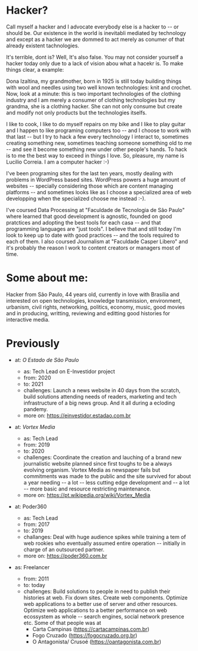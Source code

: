 # Hacker? #

Call myself a hacker and I advocate everybody else is a hacker to -- or should be. Our existence in the world is inevitabli mediated by technology and except as a hacker we are dommed to act merely as conumer of that already existent tachnologies.

It's terrible, dont is? Well, It's also false. You may not consider yourself a hacker today only due to a lack of vision abou what a hacekr is. To make things clear, a example:

Dona Izaltina, my grandmother, born in 1925 is still today building things with wool and needles using two well known technologies: knit and crochet. Now, look at a minute: this is two important technologies of the clothing industry and I am merely a consumer of clothing technologies but my grandma, she is a clothing hacker. She can not only consume but create and modify not only products but the technologies itselfs.

I like to cook, I like to do myself repairs on my bike and I like to play guitar and I happen to like programing computers too -- and I choose to work with that last -- but I try to hack a few every technology I interact to, sometimes creating something new, sometimes teaching someone something old to me -- and see it become something new under other people's hands. To hack is to me the best way to exceed in things I love.
So, pleasure, my name is Lucilio Correia. I am a computer hacker :-)

I've been programing sites for the last ten years, mostly dealing with problems in WordPress based sites. WordPress powers a huge amount of websites -- specially considering those which are content managing platforms -- and sometimes looks like as I choose a specialized area of web developping when the specialized choose me instead :-).

I've coursed Data Processing at "Faculdade de Tecnologia de São Paulo" where learned that good development is agnostic, founded on good pratctices and adopting the best tools for each casa -- and that programming languages are "just tools". I believe that and still today I'm look to keep up to date with good practices -- and the tools required to each of them. I also coursed Journalism at "Faculdade Casper Libero" and it's probably the reason I work to content creators or managers most of time.

# Some about me: #
Hacker from São Paulo, 44 years old, currently in love with Brasília and interested on open technologies, knowledge transmission, environment, urbanism, civil rights, networking, politics, economy, music, good movies and in producing, writting, reviewing and editting good histories for interactive media.

# Previously #
- at: *O Estado de São Paulo*
  - as: Tech Lead on E-Investidor project
  - from: 2020
  - to: 2021
  - challenges: Launch a news website in 40 days from the scratch, build solutions attending needs of readers, marketing and tech infrastructure of a big news group. And it all during a ecloding pandemy.
  - more on: https://einvestidor.estadao.com.br
    
- at: *Vortex Media*
  - as: Tech Lead
  - from: 2019
  - to: 2020
  - challenges: Coordinate the creation and lauching of a brand new journalistic website planned since first toughs to be a always evolving organism. Vortex Media as newspaper fails but commitments was made to the public and the site survived for about a year needing -- a lot -- less cutting edge development and -- a lot -- more basic and resource restricting maintenance.
  - more on: https://pt.wikipedia.org/wiki/Vortex_Media

- at: Poder360
  - as: Tech Lead
  - from: 2017
  - to: 2019
  - challanges: Deal with huge audience spikes while training a tem of web rookies who eventually assumed entire operation -- initially in charge of an outsourced partner.
  - more on: https://poder360.com.br

- as: Freelancer
  - from: 2011
  - to: today
  - challenges: Build solutions to people in need to publish their histories at web. Fix down sites. Create web components. Optimize web applications to a better use of server and other resources. Optimize web applications to a better performance on web ecossystem as whole -- search engines, social network presence etc. Some of that people was at
    - Carta Campinas (https://cartacampinas.com.br)
    - Fogo Cruzado (https://fogocruzado.org.br)
    - O Antagonista/ Crusoé (https://oantagonista.com.br)
